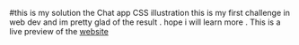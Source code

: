#this is my solution the Chat app CSS illustration
this is my first challenge  in web dev and im pretty glad of the result .
hope i will learn more .
This is a live preview of the [website](https://github.com/amine-ok/Chat-app-CSS-illustration-solution)
